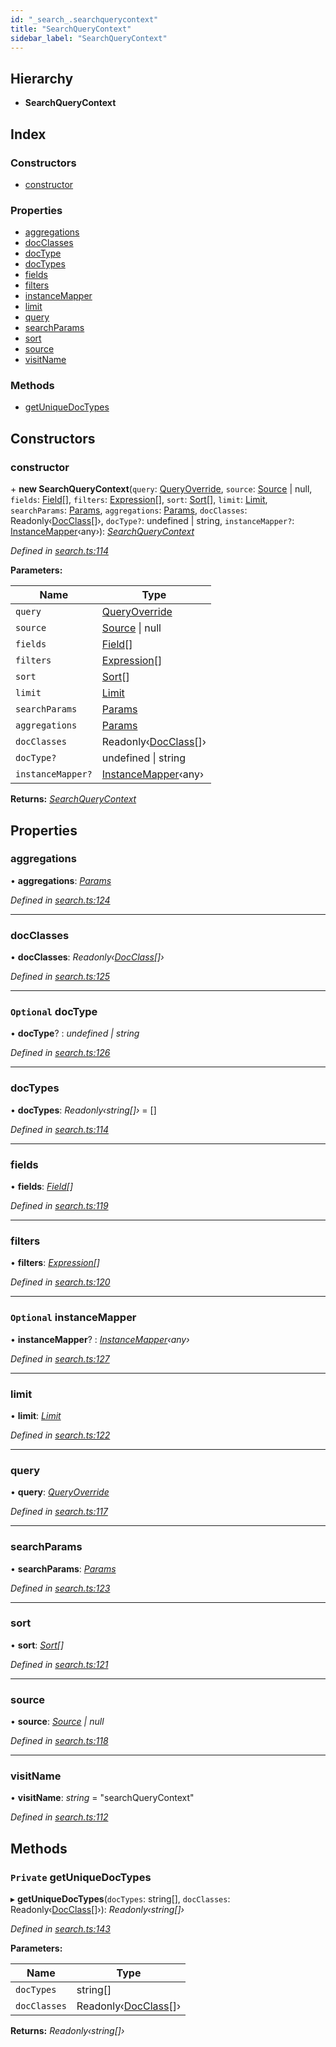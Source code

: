 ```yaml
---
id: "_search_.searchquerycontext"
title: "SearchQueryContext"
sidebar_label: "SearchQueryContext"
---
```


## Hierarchy

* **SearchQueryContext**

## Index

### Constructors

* [constructor](_search_.searchquerycontext.md#constructor)

### Properties

* [aggregations](_search_.searchquerycontext.md#aggregations)
* [docClasses](_search_.searchquerycontext.md#docclasses)
* [docType](_search_.searchquerycontext.md#optional-doctype)
* [docTypes](_search_.searchquerycontext.md#doctypes)
* [fields](_search_.searchquerycontext.md#fields)
* [filters](_search_.searchquerycontext.md#filters)
* [instanceMapper](_search_.searchquerycontext.md#optional-instancemapper)
* [limit](_search_.searchquerycontext.md#limit)
* [query](_search_.searchquerycontext.md#query)
* [searchParams](_search_.searchquerycontext.md#searchparams)
* [sort](_search_.searchquerycontext.md#sort)
* [source](_search_.searchquerycontext.md#source)
* [visitName](_search_.searchquerycontext.md#visitname)

### Methods

* [getUniqueDocTypes](_search_.searchquerycontext.md#private-getuniquedoctypes)

## Constructors

###  constructor

\+ **new SearchQueryContext**(`query`: [QueryOverride](../modules/_search_.md#queryoverride), `source`: [Source](_expression_.source.md) | null, `fields`: [Field](_document_.field.md)[], `filters`: [Expression](_expression_.expression.md)[], `sort`: [Sort](_expression_.sort.md)[], `limit`: [Limit](../modules/_search_.md#limit), `searchParams`: [Params](_expression_.params.md), `aggregations`: [Params](_expression_.params.md), `docClasses`: Readonly‹[DocClass](../modules/_document_.md#docclass)[]›, `docType?`: undefined | string, `instanceMapper?`: [InstanceMapper](../modules/_search_.md#instancemapper)‹any›): *[SearchQueryContext](_search_.searchquerycontext.md)*

*Defined in [search.ts:114](https://github.com/kindritskyiMax/elasticmagic-js/blob/c9215ce/src/search.ts#L114)*

**Parameters:**

Name | Type |
------ | ------ |
`query` | [QueryOverride](../modules/_search_.md#queryoverride) |
`source` | [Source](_expression_.source.md) &#124; null |
`fields` | [Field](_document_.field.md)[] |
`filters` | [Expression](_expression_.expression.md)[] |
`sort` | [Sort](_expression_.sort.md)[] |
`limit` | [Limit](../modules/_search_.md#limit) |
`searchParams` | [Params](_expression_.params.md) |
`aggregations` | [Params](_expression_.params.md) |
`docClasses` | Readonly‹[DocClass](../modules/_document_.md#docclass)[]› |
`docType?` | undefined &#124; string |
`instanceMapper?` | [InstanceMapper](../modules/_search_.md#instancemapper)‹any› |

**Returns:** *[SearchQueryContext](_search_.searchquerycontext.md)*

## Properties

###  aggregations

• **aggregations**: *[Params](_expression_.params.md)*

*Defined in [search.ts:124](https://github.com/kindritskyiMax/elasticmagic-js/blob/c9215ce/src/search.ts#L124)*

___

###  docClasses

• **docClasses**: *Readonly‹[DocClass](../modules/_document_.md#docclass)[]›*

*Defined in [search.ts:125](https://github.com/kindritskyiMax/elasticmagic-js/blob/c9215ce/src/search.ts#L125)*

___

### `Optional` docType

• **docType**? : *undefined | string*

*Defined in [search.ts:126](https://github.com/kindritskyiMax/elasticmagic-js/blob/c9215ce/src/search.ts#L126)*

___

###  docTypes

• **docTypes**: *Readonly‹string[]›* =  []

*Defined in [search.ts:114](https://github.com/kindritskyiMax/elasticmagic-js/blob/c9215ce/src/search.ts#L114)*

___

###  fields

• **fields**: *[Field](_document_.field.md)[]*

*Defined in [search.ts:119](https://github.com/kindritskyiMax/elasticmagic-js/blob/c9215ce/src/search.ts#L119)*

___

###  filters

• **filters**: *[Expression](_expression_.expression.md)[]*

*Defined in [search.ts:120](https://github.com/kindritskyiMax/elasticmagic-js/blob/c9215ce/src/search.ts#L120)*

___

### `Optional` instanceMapper

• **instanceMapper**? : *[InstanceMapper](../modules/_search_.md#instancemapper)‹any›*

*Defined in [search.ts:127](https://github.com/kindritskyiMax/elasticmagic-js/blob/c9215ce/src/search.ts#L127)*

___

###  limit

• **limit**: *[Limit](../modules/_search_.md#limit)*

*Defined in [search.ts:122](https://github.com/kindritskyiMax/elasticmagic-js/blob/c9215ce/src/search.ts#L122)*

___

###  query

• **query**: *[QueryOverride](../modules/_search_.md#queryoverride)*

*Defined in [search.ts:117](https://github.com/kindritskyiMax/elasticmagic-js/blob/c9215ce/src/search.ts#L117)*

___

###  searchParams

• **searchParams**: *[Params](_expression_.params.md)*

*Defined in [search.ts:123](https://github.com/kindritskyiMax/elasticmagic-js/blob/c9215ce/src/search.ts#L123)*

___

###  sort

• **sort**: *[Sort](_expression_.sort.md)[]*

*Defined in [search.ts:121](https://github.com/kindritskyiMax/elasticmagic-js/blob/c9215ce/src/search.ts#L121)*

___

###  source

• **source**: *[Source](_expression_.source.md) | null*

*Defined in [search.ts:118](https://github.com/kindritskyiMax/elasticmagic-js/blob/c9215ce/src/search.ts#L118)*

___

###  visitName

• **visitName**: *string* = "searchQueryContext"

*Defined in [search.ts:112](https://github.com/kindritskyiMax/elasticmagic-js/blob/c9215ce/src/search.ts#L112)*

## Methods

### `Private` getUniqueDocTypes

▸ **getUniqueDocTypes**(`docTypes`: string[], `docClasses`: Readonly‹[DocClass](../modules/_document_.md#docclass)[]›): *Readonly‹string[]›*

*Defined in [search.ts:143](https://github.com/kindritskyiMax/elasticmagic-js/blob/c9215ce/src/search.ts#L143)*

**Parameters:**

Name | Type |
------ | ------ |
`docTypes` | string[] |
`docClasses` | Readonly‹[DocClass](../modules/_document_.md#docclass)[]› |

**Returns:** *Readonly‹string[]›*
